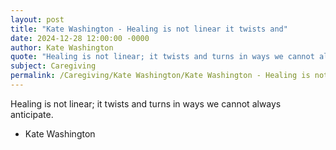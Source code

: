 ```yaml
---
layout: post
title: "Kate Washington - Healing is not linear it twists and"
date: 2024-12-28 12:00:00 -0000
author: Kate Washington
quote: "Healing is not linear; it twists and turns in ways we cannot always anticipate."
subject: Caregiving
permalink: /Caregiving/Kate Washington/Kate Washington - Healing is not linear it twists and
---
```


Healing is not linear; it twists and turns in ways we cannot always anticipate.

- Kate Washington
